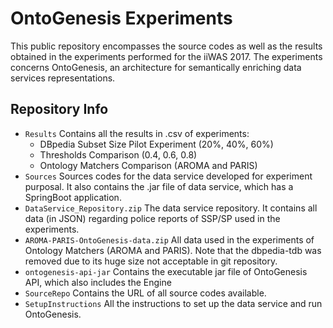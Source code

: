 # OntoGenesis Experiments
This public repository encompasses the source codes as well as the results obtained in the experiments performed for the iiWAS 2017.
The experiments concerns OntoGenesis, an architecture for semantically enriching data services representations.


## Repository Info
* `Results` Contains all the results in .csv of experiments: 
  * DBpedia Subset Size Pilot Experiment (20%, 40%, 60%)
  * Thresholds Comparison (0.4, 0.6, 0.8)
  * Ontology Matchers Comparison (AROMA and PARIS)
* `Sources` Sources codes for the data service developed for experiment purposal. 
It also contains the .jar file of data service, which has a SpringBoot application.
* `DataService_Repository.zip` The data service repository. It contains all data (in JSON) regarding police reports of SSP/SP used in the experiments.
* `AROMA-PARIS-OntoGenesis-data.zip` All data used in the experiments of Ontology Matchers (AROMA and PARIS). Note that the dbpedia-tdb was removed due to its huge size not acceptable in git repository.
* `ontogenesis-api-jar` Contains the executable jar file of OntoGenesis API, which also includes the Engine
* `SourceRepo` Contains the URL of all source codes available.
* `SetupInstructions` All the instructions to set up the data service and run OntoGenesis.
